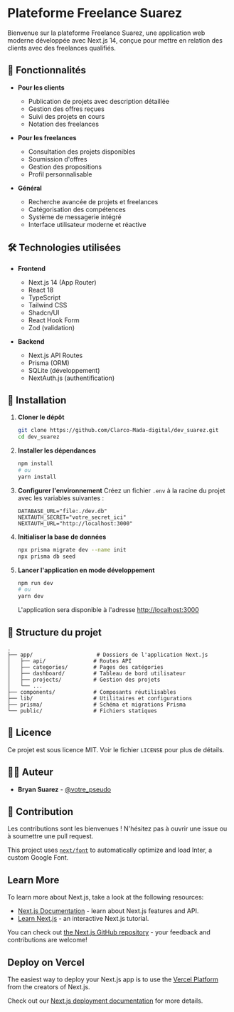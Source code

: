# Plateforme Freelance Suarez

Bienvenue sur la plateforme Freelance Suarez, une application web moderne développée avec Next.js 14, conçue pour mettre en relation des clients avec des freelances qualifiés.

## 🚀 Fonctionnalités

- **Pour les clients**
  - Publication de projets avec description détaillée
  - Gestion des offres reçues
  - Suivi des projets en cours
  - Notation des freelances

- **Pour les freelances**
  - Consultation des projets disponibles
  - Soumission d'offres
  - Gestion des propositions
  - Profil personnalisable

- **Général**
  - Recherche avancée de projets et freelances
  - Catégorisation des compétences
  - Système de messagerie intégré
  - Interface utilisateur moderne et réactive

## 🛠️ Technologies utilisées

- **Frontend**
  - Next.js 14 (App Router)
  - React 18
  - TypeScript
  - Tailwind CSS
  - Shadcn/UI
  - React Hook Form
  - Zod (validation)

- **Backend**
  - Next.js API Routes
  - Prisma (ORM)
  - SQLite (développement)
  - NextAuth.js (authentification)

## 🚀 Installation

1. **Cloner le dépôt**
   ```bash
   git clone https://github.com/Clarco-Mada-digital/dev_suarez.git
   cd dev_suarez
   ```

2. **Installer les dépendances**
   ```bash
   npm install
   # ou
   yarn install
   ```

3. **Configurer l'environnement**
   Créez un fichier `.env` à la racine du projet avec les variables suivantes :
   ```
   DATABASE_URL="file:./dev.db"
   NEXTAUTH_SECRET="votre_secret_ici"
   NEXTAUTH_URL="http://localhost:3000"
   ```

4. **Initialiser la base de données**
   ```bash
   npx prisma migrate dev --name init
   npx prisma db seed
   ```

5. **Lancer l'application en mode développement**
   ```bash
   npm run dev
   # ou
   yarn dev
   ```

   L'application sera disponible à l'adresse [http://localhost:3000](http://localhost:3000)

## 📁 Structure du projet

```
.
├── app/                    # Dossiers de l'application Next.js
│   ├── api/               # Routes API
│   ├── categories/        # Pages des catégories
│   ├── dashboard/         # Tableau de bord utilisateur
│   ├── projects/          # Gestion des projets
│   └── ...
├── components/            # Composants réutilisables
├── lib/                   # Utilitaires et configurations
├── prisma/                # Schéma et migrations Prisma
└── public/                # Fichiers statiques
```

## 📝 Licence

Ce projet est sous licence MIT. Voir le fichier `LICENSE` pour plus de détails.

## 🙋‍♂️ Auteur

- **Bryan Suarez** - [@votre_pseudo](https://github.com/votrepseudo)

## 🤝 Contribution

Les contributions sont les bienvenues ! N'hésitez pas à ouvrir une issue ou à soumettre une pull request.

This project uses [`next/font`](https://nextjs.org/docs/basic-features/font-optimization) to automatically optimize and load Inter, a custom Google Font.

## Learn More

To learn more about Next.js, take a look at the following resources:

- [Next.js Documentation](https://nextjs.org/docs) - learn about Next.js features and API.
- [Learn Next.js](https://nextjs.org/learn) - an interactive Next.js tutorial.

You can check out [the Next.js GitHub repository](https://github.com/vercel/next.js/) - your feedback and contributions are welcome!

## Deploy on Vercel

The easiest way to deploy your Next.js app is to use the [Vercel Platform](https://vercel.com/new?utm_medium=default-template&filter=next.js&utm_source=create-next-app&utm_campaign=create-next-app-readme) from the creators of Next.js.

Check out our [Next.js deployment documentation](https://nextjs.org/docs/deployment) for more details.
